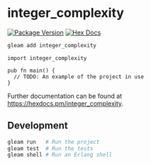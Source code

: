 # integer_complexity

[![Package Version](https://img.shields.io/hexpm/v/integer_complexity)](https://hex.pm/packages/integer_complexity)
[![Hex Docs](https://img.shields.io/badge/hex-docs-ffaff3)](https://hexdocs.pm/integer_complexity/)

```sh
gleam add integer_complexity
```
```gleam
import integer_complexity

pub fn main() {
  // TODO: An example of the project in use
}
```

Further documentation can be found at <https://hexdocs.pm/integer_complexity>.

## Development

```sh
gleam run   # Run the project
gleam test  # Run the tests
gleam shell # Run an Erlang shell
```
